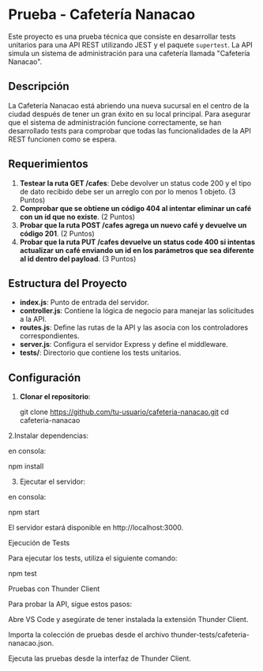 # Prueba - Cafetería Nanacao

Este proyecto es una prueba técnica que consiste en desarrollar tests unitarios para una API REST utilizando JEST y el paquete `supertest`. La API simula un sistema de administración para una cafetería llamada "Cafetería Nanacao".

## Descripción

La Cafetería Nanacao está abriendo una nueva sucursal en el centro de la ciudad después de tener un gran éxito en su local principal. Para asegurar que el sistema de administración funcione correctamente, se han desarrollado tests para comprobar que todas las funcionalidades de la API REST funcionen como se espera.

## Requerimientos

1. **Testear la ruta GET /cafes**: Debe devolver un status code 200 y el tipo de dato recibido debe ser un arreglo con por lo menos 1 objeto. (3 Puntos)
2. **Comprobar que se obtiene un código 404 al intentar eliminar un café con un id que no existe**. (2 Puntos)
3. **Probar que la ruta POST /cafes agrega un nuevo café y devuelve un código 201**. (2 Puntos)
4. **Probar que la ruta PUT /cafes devuelve un status code 400 si intentas actualizar un café enviando un id en los parámetros que sea diferente al id dentro del payload**. (3 Puntos)

## Estructura del Proyecto

- **index.js**: Punto de entrada del servidor.
- **controller.js**: Contiene la lógica de negocio para manejar las solicitudes a la API.
- **routes.js**: Define las rutas de la API y las asocia con los controladores correspondientes.
- **server.js**: Configura el servidor Express y define el middleware.
- **tests/**: Directorio que contiene los tests unitarios.

## Configuración

1. **Clonar el repositorio**:

   git clone https://github.com/tu-usuario/cafeteria-nanacao.git
   cd cafeteria-nanacao

2.Instalar dependencias:

en consola:

npm install

3. Ejecutar el servidor:

en consola:

npm start

El servidor estará disponible en http://localhost:3000.

Ejecución de Tests

Para ejecutar los tests, utiliza el siguiente comando:

npm test

Pruebas con Thunder Client

Para probar la API, sigue estos pasos:

Abre VS Code y asegúrate de tener instalada la extensión Thunder Client.

Importa la colección de pruebas desde el archivo thunder-tests/cafeteria-nanacao.json.

Ejecuta las pruebas desde la interfaz de Thunder Client.
